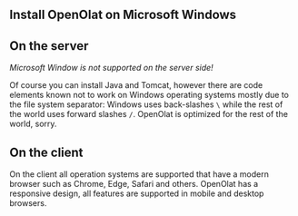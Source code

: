 ## Install OpenOlat on Microsoft Windows

## On the server

_Microsoft Window is not supported on the server side!_ 

Of course you can install Java and Tomcat, however there are code elements known not to work on Windows operating systems mostly due to the file system separator: Windows uses back-slashes `\` while the rest of the world uses forward slashes `/`. OpenOlat is optimized for the rest of the world, sorry. 


## On the client

On the client all operation systems are supported that have a modern browser such as Chrome, Edge, Safari and others. OpenOlat has a responsive design, all features are supported in mobile and desktop browsers.  